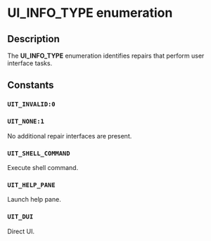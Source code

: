 # UI_INFO_TYPE enumeration

## Description

The **UI_INFO_TYPE** enumeration identifies repairs that perform user interface tasks.

## Constants

### `UIT_INVALID:0`

### `UIT_NONE:1`

No additional repair interfaces are present.

### `UIT_SHELL_COMMAND`

Execute shell command.

### `UIT_HELP_PANE`

Launch help pane.

### `UIT_DUI`

Direct UI.